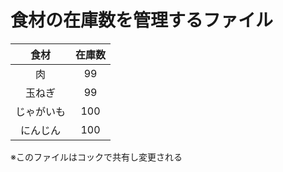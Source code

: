 # 食材の在庫数を管理するファイル

|食材|在庫数|
|:--:|:--:|
|肉|99|
|玉ねぎ|99|
|じゃがいも|100|
|にんじん|100|

※このファイルはコックで共有し変更される
